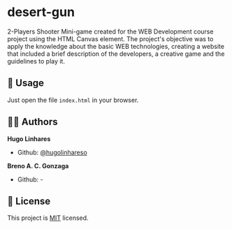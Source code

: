 # desert-gun

2-Players Shooter Mini-game created for the WEB Development course project using the HTML Canvas element. The project's objective was to apply the knowledge about the basic WEB technologies, creating a website that included a brief description of the developers, a creative game and the guidelines to play it.

## 🚀 Usage

Just open the file `index.html` in your browser.

## 🧑‍💻 Authors

**Hugo Linhares**

- Github: [@hugolinhareso](https://github.com/hugolinhareso)

**Breno A. C. Gonzaga**

- Github: -

## 📝 License

This project is [MIT](https://github.com/hugolinhareso/desert-gun/blob/main/LICENSE) licensed.